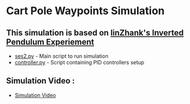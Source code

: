 # Cart Pole Waypoints Simulation
## This simulation is based on [linZhank's Inverted Pendulum Experiement](https://github.com/linZHank/invpend_experiment)

- [ses2.py](https://github.com/abdelhafiz10/cartpole-ros/blob/main/invpend_experiment/invpend_control/scripts/invpend_test.py) - Main script to run simulation
- [controller.py](https://github.com/abdelhafiz10/cartpole-ros/blob/main/invpend_experiment/invpend_control/scripts/controller.py) - Script containing PID controllers setup

## Simulation Video :

- [Simulation Video](https://youtu.be/3vuvNAtDelU)
